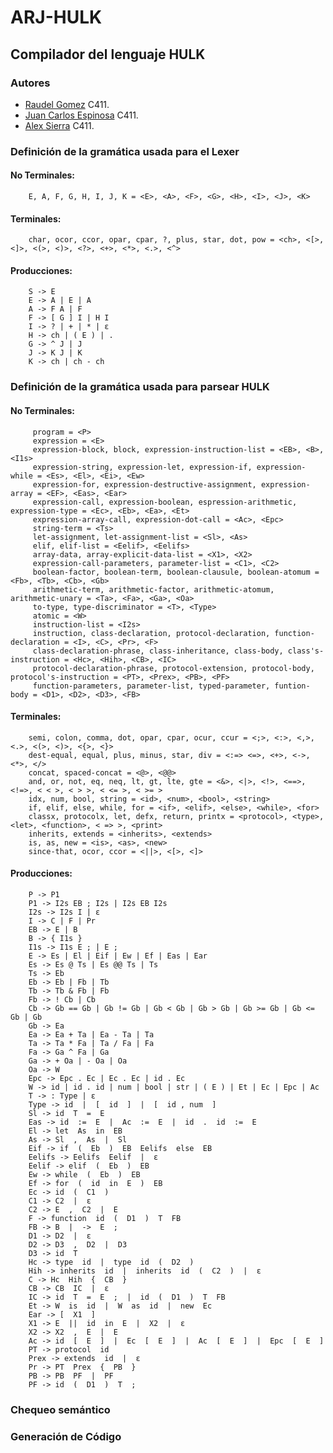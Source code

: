 # ARJ-HULK

## Compilador del lenguaje HULK

### Autores
- [Raudel Gomez](https://github.com/raudel25) C411.
- [Juan Carlos Espinosa](https://github.com/Jky45) C411.
- [Alex Sierra](https://github.com/alexsierra45) C411.

### Definición de la gramática usada para el Lexer

#### No Terminales:
        E, A, F, G, H, I, J, K = <E>, <A>, <F>, <G>, <H>, <I>, <J>, <K>

#### Terminales:
        char, ocor, ccor, opar, cpar, ?, plus, star, dot, pow = <ch>, <[>, <]>, <(>, <)>, <?>, <+>, <*>, <.>, <^>

#### Producciones:
        S -> E
        E -> A | E | A
        A -> F A | F
        F -> [ G ] I | H I
        I -> ? | + | * | ε
        H -> ch | ( E ) | .
        G -> ^ J | J
        J -> K J | K
        K -> ch | ch - ch

### Definición de la gramática usada para parsear HULK

#### No Terminales:
         program = <P>
         expression = <E>
         expression-block, block, expression-instruction-list = <EB>, <B>, <I1s>
         expression-string, expression-let, expression-if, expression-while = <Es>, <El>, <Ei>, <Ew> 
         expression-for, expression-destructive-assignment, expression-array = <EF>, <Eas>, <Ear> 
         expression-call, expression-boolean, espression-arithmetic, expression-type = <Ec>, <Eb>, <Ea>, <Et>
         expression-array-call, expression-dot-call = <Ac>, <Epc>
         string-term = <Ts>
         let-assignment, let-assignment-list = <Sl>, <As>
         elif, elif-list = <Eelif>, <Eelifs>
         array-data, array-explicit-data-list = <X1>, <X2>
         expression-call-parameters, parameter-list = <C1>, <C2>
         boolean-factor, boolean-term, boolean-clausule, boolean-atomum = <Fb>, <Tb>, <Cb>, <Gb>
         arithmetic-term, arithmetic-factor, arithmetic-atomum, arithmetic-unary = <Ta>, <Fa>, <Ga>, <Oa>
         to-type, type-discriminator = <T>, <Type>
         atomic = <W>
         instruction-list = <I2s>
         instruction, class-declaration, protocol-declaration, function-declaration = <I>, <C>, <Pr>, <F>
         class-declaration-phrase, class-inheritance, class-body, class's-instruction = <Hc>, <Hih>, <CB>, <IC>
         protocol-declaration-phrase, protocol-extension, protocol-body, protocol's-instruction = <PT>, <Prex>, <PB>, <PF>
         function-parameters, parameter-list, typed-parameter, funtion-body = <D1>, <D2>, <D3>, <FB>


#### Terminales:
        semi, colon, comma, dot, opar, cpar, ocur, ccur = <;>, <:>, <,>, <.>, <(>, <)>, <{>, <}>
        dest-equal, equal, plus, minus, star, div = <:=> <=>, <+>, <->, <*>, </>
        concat, spaced-concat = <@>, <@@>
        and, or, not, eq, neq, lt, gt, lte, gte = <&>, <|>, <!>, <==>, <!=>, < < >, < > >, < <= >, < >= >
        idx, num, bool, string = <id>, <num>, <bool>, <string>
        if, elif, else, while, for = <if>, <elif>, <else>, <while>, <for>
        classx, protocolx, let, defx, return, printx = <protocol>, <type>, <let>, <function>, < => >, <print>
        inherits, extends = <inherits>, <extends>
        is, as, new = <is>, <as>, <new>
        since-that, ocor, ccor = <||>, <[>, <]>

#### Producciones:

        P -> P1
        P1 -> I2s EB ; I2s | I2s EB I2s
        I2s -> I2s I | ε
        I -> C | F | Pr
        EB -> E | B
        B -> { I1s }
        I1s -> I1s E ; | E ;
        E -> Es | El | Eif | Ew | Ef | Eas | Ear
        Es -> Es @ Ts | Es @@ Ts | Ts
        Ts -> Eb
        Eb -> Eb | Fb | Tb
        Tb -> Tb & Fb | Fb
        Fb -> ! Cb | Cb
        Cb -> Gb == Gb | Gb != Gb | Gb < Gb | Gb > Gb | Gb >= Gb | Gb <= Gb | Gb
        Gb -> Ea
        Ea -> Ea + Ta | Ea - Ta | Ta
        Ta -> Ta * Fa | Ta / Fa | Fa
        Fa -> Ga ^ Fa | Ga
        Ga -> + Oa | - Oa | Oa
        Oa -> W
        Epc -> Epc . Ec | Ec . Ec | id . Ec
        W -> id | id . id | num | bool | str | ( E ) | Et | Ec | Epc | Ac
        T -> : Type | ε
        Type -> id  |  [  id  ]  |  [  id , num  ]
        Sl -> id  T  =  E
        Eas -> id  :=  E  |  Ac  :=  E  |  id  .  id  :=  E
        El -> let  As  in  EB
        As -> Sl  ,  As  |  Sl
        Eif -> if  (  Eb  )  EB  Eelifs  else  EB
        Eelifs -> Eelifs  Eelif  |  ε
        Eelif -> elif  (  Eb  )  EB
        Ew -> while  (  Eb  )  EB
        Ef -> for  (  id  in  E  )  EB
        Ec -> id  (  C1  )
        C1 -> C2  |  ε
        C2 -> E  ,  C2  |  E
        F -> function  id  (  D1  )  T  FB
        FB -> B  |  ->  E  ;
        D1 -> D2  |  ε
        D2 -> D3  ,  D2  |  D3
        D3 -> id  T
        Hc -> type  id  |  type  id  (  D2  )
        Hih -> inherits  id  |  inherits  id  (  C2  )  |  ε
        C -> Hc  Hih  {  CB  }
        CB -> CB  IC  |  ε
        IC -> id  T  =  E  ;  |  id  (  D1  )  T  FB
        Et -> W  is  id  |  W  as  id  |  new  Ec
        Ear -> [  X1  ]
        X1 -> E  ||  id  in  E  |  X2  |  ε
        X2 -> X2  ,  E  |  E
        Ac -> id  [  E  ]  |  Ec  [  E  ]  |  Ac  [  E  ]  |  Epc  [  E  ]
        PT -> protocol  id
        Prex -> extends  id  |  ε
        Pr -> PT  Prex  {  PB  }
        PB -> PB  PF  |  PF
        PF -> id  (  D1  )  T  ;


### Chequeo semántico

### Generación de Código











       
